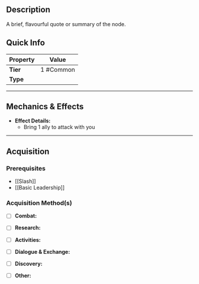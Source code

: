 ## Description
 A brief, flavourful quote or summary of the node.

## Quick Info
| Property | Value     |
| -------- | --------- |
| **Tier** | 1 #Common |
| **Type** |           |

---

## Mechanics & Effects
- **Effect Details:**
    - Bring 1 ally to attack with you

---

## Acquisition
### Prerequisites
- [[Slash]]
- [[Basic Leadership]]

### Acquisition Method(s)
- [ ] **Combat:** 
- [ ] **Research:** 
- [ ] **Activities:** 
- [ ] **Dialogue & Exchange:** 
- [ ] **Discovery:** 
- [ ] **Other:** 

